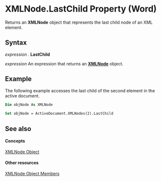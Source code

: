 
# XMLNode.LastChild Property (Word)

Returns an  **XMLNode** object that represents the last child node of an XML element.


## Syntax

 _expression_ . **LastChild**

 _expression_ An expression that returns an **[XMLNode](fe305ba9-7375-ad4f-6036-155add17a9d0.md)** object.


## Example

The following example accesses the last child of the second element in the active document.


```vb
Dim objNode As XMLNode 
 
Set objNode = ActiveDocument.XMLNodes(2).LastChild
```


## See also


#### Concepts


[XMLNode Object](fe305ba9-7375-ad4f-6036-155add17a9d0.md)
#### Other resources


[XMLNode Object Members](a3bf1476-b555-be1f-81b8-ec096099a9b6.md)
